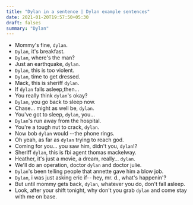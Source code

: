 ```yaml
---
title: "Dylan in a sentence | Dylan example sentences"
date: 2021-01-20T19:57:50+05:30
draft: falses
summary: "Dylan"
---
```

- Mommy's fine, `dylan`.
- `Dylan`, it's breakfast.
- `Dylan`, where's the man?
- Just an earthquake, `dylan`.
- `Dylan`, this is too violent.
- `Dylan`, time to get dressed.
- Mack, this is sheriff `dylan`.
- If `dylan` falls asleep,then...
- You really think `dylan`'s okay?
- `Dylan`, you go back to sleep now.
- Chase... might as well be, `dylan`.
- You've got to sleep, `dylan`, you...
- `Dylan`'s run away from the hospital.
- You're a tough nut to crack, `dylan`.
- Now bob `dylan` would --the phone rings.
- Oh yeah, as far as `dylan` trying to reach god.
- Coming for you... you saw him, didn't you, `dylan`!?
- Sheriff `dylan`, this is fbi agent thomas mackelway.
- Heather, it's just a movie, a dream, really... `dylan`.
- We'll do an operation, doctor `dylan` and doctor julie.
- `Dylan`'s been telling people that annette gave him a blow job.
- `Dylan`, i was just asking eric if-- hey, mr. d., what's happenin'?
- But until mommy gets back, `dylan`, whatever you do, don't fall asleep.
- Look, after your shift tonight, why don't you grab `dylan` and come stay with me on base.
                 
